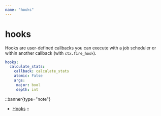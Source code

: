 ```yaml
---
name: "hooks"
---
```


# hooks

Hooks are user-defined callbacks you can execute with a job scheduler or within another callback (with `ctx.fire_hook`).

```yaml
hooks:
  calculate_stats:
    callback: calculate_stats
    atomic: False
    args:
     major: bool
     depth: int
```

::banner{type="note"}

* [Hooks](../5.advanced/2.hooks.md)
::

